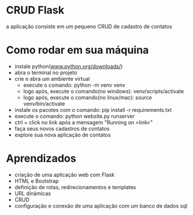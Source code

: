 # CRUD Flask

a aplicação consiste em um pequeno CRUD de cadastro de contatos

# Como rodar em sua máquina

- instale python(www.python.org/downloads/)
- abra o terminal no projeto
- crie e abra um ambiente virtual
    - execute o comando: python -m venv venv
    - logo após, execute o comando(no windows): venv/scripts/activate
    - logo após, execute o comando(no linux/mac): source venv/bin/activate
- instale os pacotes com o comando: pip install -r requirements.txt
- execute o comando: python website.py runserver
- ctrl + click no link após a mensagem "Running on >link<"
- faça seus novos cadastros de contatos
- explore sua nova aplicação de contatos

# Aprendizados
- criação de uma aplicação web com Flask
- HTML e Bootstrap
- definição de rotas, redirecionamentos e templates
- URL dinâmicas
- CRUD
- configuração e conexão de uma aplicação com um banco de dados sql

